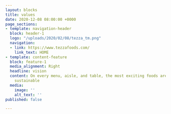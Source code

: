 ```yaml
---
layout: blocks
title: values
date: 2020-12-08 08:00:00 +0000
page_sections:
- template: navigation-header
  block: header-1
  logo: "/uploads/2020/02/08/tezza_tm.png"
  navigation:
  - link: https://www.tezzafoods.com/
    link_text: HOME
- template: content-feature
  block: feature-1
  media_alignment: Right
  headline: vision
  content: On every menu, aisle, and table, the most exciting foods are also the most
    sustainable
  media:
    image: ''
    alt_text: ''
published: false

---
```

